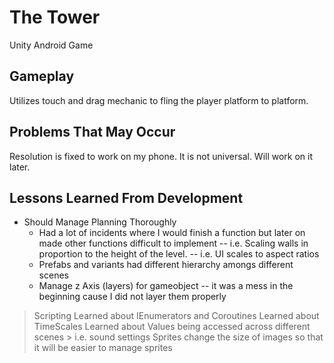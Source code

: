 # The Tower

Unity Android Game

## Gameplay

Utilizes touch and drag mechanic to fling the player platform to platform.

## Problems That May Occur

Resolution is fixed to work on my phone. It is not universal. Will work on it later.

## Lessons Learned From Development
- Should Manage Planning Thoroughly
  - Had a lot of incidents where I would finish a function but later on made other functions difficult to implement
    -- i.e. Scaling walls in proportion to the height of the level.
    -- i.e. UI scales to aspect ratios
  - Prefabs and variants had different hierarchy amongs different scenes
  - Manage z Axis (layers) for gameobject
    -- it was a mess in the beginning cause I did not layer them properly
> Scripting
  > Learned about IEnumerators and Coroutines
  > Learned about TimeScales
  > Learned about Values being accessed across different scenes
    > i.e. sound settings
> Sprites
  > change the size of images so that it will be easier to manage sprites
  
